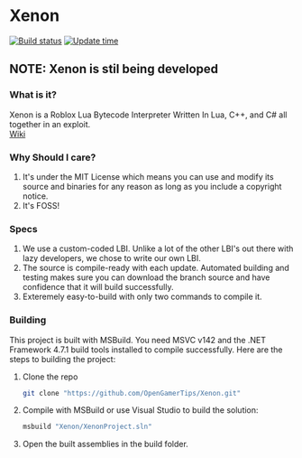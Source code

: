 # Xenon
[![Build status](https://ci.appveyor.com/api/projects/status/w41ccdgt3f2wct84?svg=true)](https://ci.appveyor.com/project/OpenGamerTips/Xenon)
[![Update time](https://badges.pufler.dev/updated/OpenGamerTips/Xenon)](https://github.com/OpenGamerTips/Xenon)

## NOTE: Xenon is stil being developed

### What is it?
Xenon is a Roblox Lua Bytecode Interpreter Written In Lua, C++, and C# all together in an exploit.    
[Wiki](https://github.com/OpenGamerTips/Xenon/wiki)

### Why Should I care?
1. It's under the MIT License which means you can use and modify its source and binaries for any reason as long as you include a copyright notice.
2. It's FOSS!

### Specs
1. We use a custom-coded LBI. Unlike a lot of the other LBI's out there with lazy developers, we chose to write our own LBI.
2. The source is compile-ready with each update. Automated building and testing makes sure you can download the branch source and have confidence that it will build successfully.
3. Exteremely easy-to-build with only two commands to compile it.

### Building
This project is built with MSBuild. You need MSVC v142 and the .NET Framework 4.7.1 build tools installed to compile successfully.
Here are the steps to building the project:
1. Clone the repo
    ```bash
    git clone "https://github.com/OpenGamerTips/Xenon.git"
    ```
2. Compile with MSBuild or use Visual Studio to build the solution:
    ```bash
    msbuild "Xenon/XenonProject.sln"
    ```
3. Open the built assemblies in the build folder.
